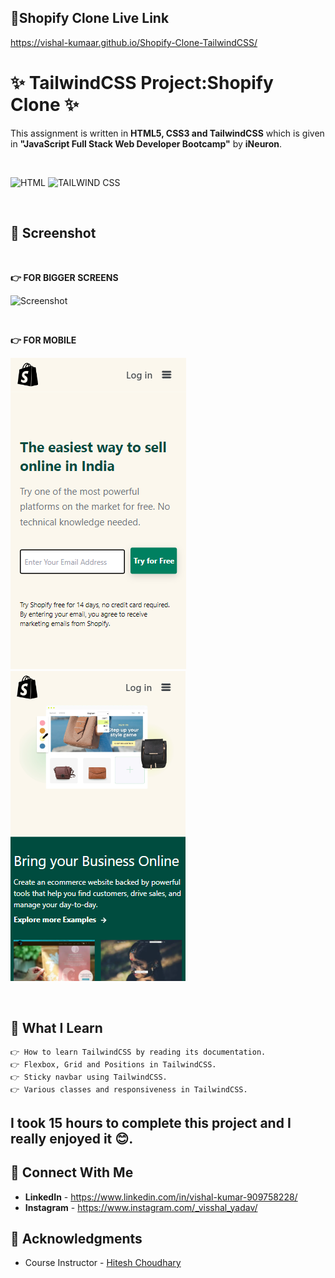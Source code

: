 ## 🔗Shopify Clone Live Link
https://vishal-kumaar.github.io/Shopify-Clone-TailwindCSS/

# ✨ TailwindCSS Project:Shopify Clone ✨
This assignment is written in **HTML5, CSS3 and TailwindCSS** which is given in **"JavaScript Full Stack Web Developer Bootcamp"** by **iNeuron**.

<br>

![HTML](https://img.shields.io/badge/html5%20-%23E34F26.svg?&style=for-the-badge&logo=html5&logoColor=white) ![TAILWIND CSS](https://img.shields.io/badge/TailwindCSS%20-%231572B6.svg?&style=for-the-badge&logo=TailwindCSS\&logoColor=white)

<br>

## 📌 Screenshot
<br>

**👉 FOR BIGGER SCREENS**

![Screenshot](./assets/screenshots/screenshot1.png "Template Screenshot")

<br>

**👉 FOR MOBILE**
 
![Screenshot](./assets/screenshots/screenshot2.png "Template Screenshot") ![Screenshot](./assets/screenshots/screenshot3.png "Template Screenshot")

<br>    

## 📌 What I Learn

    👉 How to learn TailwindCSS by reading its documentation.
    👉 Flexbox, Grid and Positions in TailwindCSS.
    👉 Sticky navbar using TailwindCSS.
    👉 Various classes and responsiveness in TailwindCSS.

## I took 15 hours to complete this project and I really enjoyed it 😊.

## 💬 Connect With Me

- **LinkedIn** - https://www.linkedin.com/in/vishal-kumar-909758228/
- **Instagram** - https://www.instagram.com/_visshal_yadav/

## 📌 Acknowledgments

- Course Instructor - [Hitesh Choudhary](https://github.com/hiteshchoudhary)

